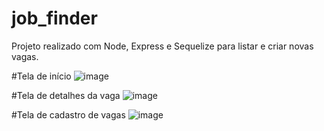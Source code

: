 # job_finder
 Projeto realizado com Node, Express e Sequelize para listar e criar novas vagas.

#Tela de início
![image](https://user-images.githubusercontent.com/86635292/202934443-f84432ee-57b1-490f-93fe-54674feba2f6.png)

#Tela de detalhes da vaga
![image](https://user-images.githubusercontent.com/86635292/202934545-68b7c5d3-c684-465d-956f-21e9c40c08b0.png)

#Tela de cadastro de vagas
![image](https://user-images.githubusercontent.com/86635292/202934495-f52089fd-4cc5-443c-8169-034911cced93.png)

